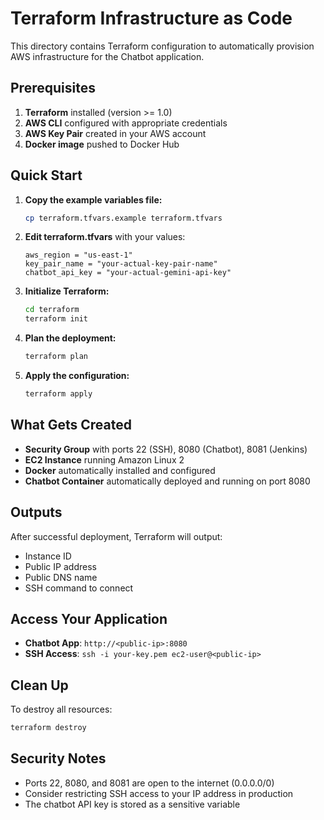 # Terraform Infrastructure as Code

This directory contains Terraform configuration to automatically provision AWS infrastructure for the Chatbot application.

## Prerequisites

1. **Terraform** installed (version >= 1.0)
2. **AWS CLI** configured with appropriate credentials
3. **AWS Key Pair** created in your AWS account
4. **Docker image** pushed to Docker Hub

## Quick Start

1. **Copy the example variables file:**
   ```bash
   cp terraform.tfvars.example terraform.tfvars
   ```

2. **Edit terraform.tfvars** with your values:
   ```hcl
   aws_region = "us-east-1"
   key_pair_name = "your-actual-key-pair-name"
   chatbot_api_key = "your-actual-gemini-api-key"
   ```

3. **Initialize Terraform:**
   ```bash
   cd terraform
   terraform init
   ```

4. **Plan the deployment:**
   ```bash
   terraform plan
   ```

5. **Apply the configuration:**
   ```bash
   terraform apply
   ```

## What Gets Created

- **Security Group** with ports 22 (SSH), 8080 (Chatbot), 8081 (Jenkins)
- **EC2 Instance** running Amazon Linux 2
- **Docker** automatically installed and configured
- **Chatbot Container** automatically deployed and running on port 8080

## Outputs

After successful deployment, Terraform will output:
- Instance ID
- Public IP address
- Public DNS name
- SSH command to connect

## Access Your Application

- **Chatbot App**: `http://<public-ip>:8080`
- **SSH Access**: `ssh -i your-key.pem ec2-user@<public-ip>`

## Clean Up

To destroy all resources:
```bash
terraform destroy
```

## Security Notes

- Ports 22, 8080, and 8081 are open to the internet (0.0.0.0/0)
- Consider restricting SSH access to your IP address in production
- The chatbot API key is stored as a sensitive variable
